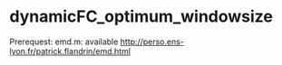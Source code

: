 # dynamicFC_optimum_windowsize

Prerequest: 
emd.m: available http://perso.ens-lyon.fr/patrick.flandrin/emd.html 
